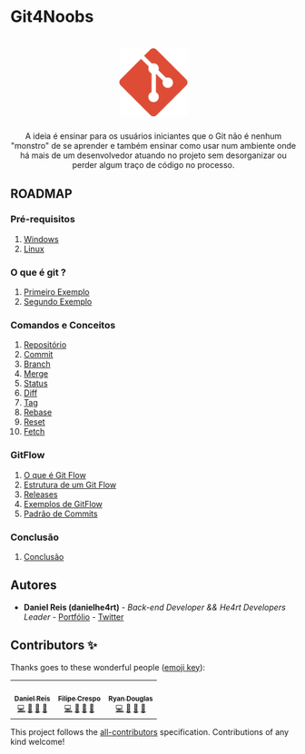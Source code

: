 # Git4Noobs

<h1 align="center">
  <img src="/assets//git.svg" alt="Git" width="120px" />
</h1>

<p align="center">A ideia é ensinar para os usuários iniciantes que o Git não é nenhum "monstro" de se aprender e também ensinar como usar num ambiente onde há mais de um desenvolvedor atuando no projeto sem desorganizar ou perder algum traço de código no processo.</p>

## ROADMAP

### Pré-requisitos

1. [Windows](./docs/1-pre-requisitos/windows.md)
2. [Linux](./docs/1-pre-requisitos/linux.md)

### O que é git ?

1. [Primeiro Exemplo](./docs/2-o-que-e-git/primeiro-exemplo.md)
2. [Segundo Exemplo](./docs/2-o-que-e-git/segundo-exemplo.md)

### Comandos e Conceitos

1.  [Repositório](./docs/3-comandos/repositorio.md)
2.  [Commit](./docs/3-comandos/commit.md)
3.  [Branch](./docs/3-comandos/branch.md)
4.  [Merge](./docs/3-comandos/merge.md)
5.  [Status](./docs/3-comandos/status.md)
6.  [Diff](./docs/3-comandos/diff.md)
7.  [Tag](./docs/3-comandos/tag.md)
8.  [Rebase](./docs/3-comandos/rebase.md)
9.  [Reset](./docs/3-comandos/reset.md)
10. [Fetch](./docs/3-comandos/fetch.md)

### GitFlow

1. [O que é Git Flow](./docs/4-gitflow/o-que-e-gitflow.md)
2. [Estrutura de um Git Flow](./docs/4-gitflow/estrutura.md)
3. [Releases](./docs/4-gitflow/releases.md)
4. [Exemplos de GitFlow](./docs/4-gitflow/exemplos.md)
5. [Padrão de Commits](./docs/4-gitflow/padrao-commit.md)

### Conclusão

1. [Conclusão](./docs/conclusao.md/)

## Autores

- **Daniel Reis (danielhe4rt)** - _Back-end Developer && He4rt Developers Leader_ - [Portfólio](https://danielheart.dev) - [Twitter](https://twitter.com/danielhe4rt)

## Contributors ✨

Thanks goes to these wonderful people ([emoji key](https://allcontributors.org/docs/en/emoji-key)):

<!-- ALL-CONTRIBUTORS-LIST:START - Do not remove or modify this section -->
<!-- prettier-ignore-start -->
<!-- markdownlint-disable -->
<table>
  <tr>
    <td align="center"><a href="https://danielheart.dev"><img src="https://avatars3.githubusercontent.com/u/6912596?v=4" width="100px;" alt=""/><br /><sub><b>Daniel Reis</b></sub></a><br /><a href="https://github.com/DanielHe4rt/git4noobs/commits?author=DanielHe4rt" title="Code">💻</a> <a href="#maintenance-DanielHe4rt" title="Maintenance">🚧</a> <a href="#ideas-DanielHe4rt" title="Ideas, Planning, & Feedback">🤔</a> <a href="https://github.com/DanielHe4rt/git4noobs/pulls?q=is%3Apr+reviewed-by%3ADanielHe4rt" title="Reviewed Pull Requests">👀</a></td>
    <td align="center"><a href="https://github.com/filipe-crespo"><img src="https://avatars2.githubusercontent.com/u/22672919?v=4" width="100px;" alt=""/><br /><sub><b>Filipe Crespo</b></sub></a><br /><a href="https://github.com/DanielHe4rt/git4noobs/commits?author=filipe-crespo" title="Code">💻</a> <a href="#maintenance-filipe-crespo" title="Maintenance">🚧</a> <a href="#ideas-filipe-crespo" title="Ideas, Planning, & Feedback">🤔</a> <a href="https://github.com/DanielHe4rt/git4noobs/pulls?q=is%3Apr+reviewed-by%3Afilipe-crespo" title="Reviewed Pull Requests">👀</a></td>
    <td align="center"><a href="https://github.com/Ryandgs"><img src="https://avatars1.githubusercontent.com/u/43894463?v=4" width="100px;" alt=""/><br /><sub><b>Ryan Douglas</b></sub></a><br /><a href="https://github.com/DanielHe4rt/git4noobs/commits?author=Ryandgs" title="Code">💻</a> <a href="#maintenance-Ryandgs" title="Maintenance">🚧</a> <a href="#ideas-Ryandgs" title="Ideas, Planning, & Feedback">🤔</a> <a href="https://github.com/DanielHe4rt/git4noobs/pulls?q=is%3Apr+reviewed-by%3ARyandgs" title="Reviewed Pull Requests">👀</a></td>
  </tr>
</table>

<!-- markdownlint-enable -->
<!-- prettier-ignore-end -->

<!-- ALL-CONTRIBUTORS-LIST:END -->

This project follows the [all-contributors](https://github.com/all-contributors/all-contributors) specification. Contributions of any kind welcome!
